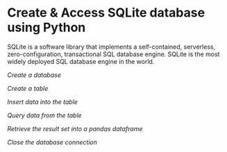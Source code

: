 # Create & Access SQLite database using Python

SQLite is a software library that implements a self-contained, serverless, zero-configuration, transactional SQL database engine. SQLite is the most widely deployed SQL database engine in the world.

_Create a database_

_Create a table_

_Insert data into the table_

_Query data from the table_

_Retrieve the result set into a pandas dataframe_

_Close the database connection_
